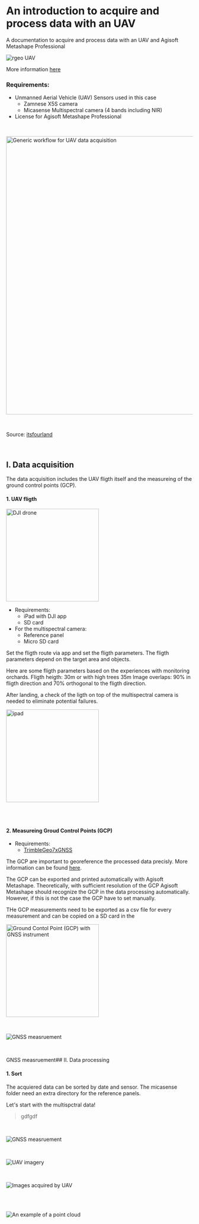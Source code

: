 # An introduction to acquire and process data with an UAV
A documentation to acquire and process data with an UAV and Agisoft Metashape Professional

<img src="images/Image_UAV_rgeo_crop.jpg"
     alt="rgeo UAV"/>






     


More information [here](https://rgeo.de/en/p/streuobst/)

### Requirements:
- Unmanned Aerial Vehicle (UAV)
     Sensors used in this case
     - Zamnese X5S camera
     - Micasense Multispectral camera (4 bands including NIR)
- License for Agisoft Metashape Professional


</br>

<img src="images/its4land_Ggneric-workflow-for-UAV-based-data-acquisition.png"
     alt="Generic workflow for UAV data acquisition" width=750 />



</br>

Source: [itsfourland](https://its4land.com/fly-and-create)

</br>

## I. Data acquisition
The data acquisition includes the UAV fligth itself and the measureing of the ground control points (GCP).
</br>

#### 1. UAV fligth

<img src="images/dji-drone.webp"
     alt="DJI drone" width=250/>
     
- Requirements:
     - iPad with DJI app
     - SD card
- For the multispectral camera:
     - Reference panel
     - Micro SD card
     
Set the fligth route via app and set the fligth parameters. The fligth parameters depend on the target area and objects.

Here are some fligth parameters based on the experiences with monitoring orchards.
Fligth heigth: 30m or with high trees 35m
Image overlaps: 90% in fligth direction and 70% orthogonal to the fligth direction.

After landing, a check of the ligth on top of the multispectral camera is needed to eliminate potential failures.


 <img src="images/ipad.webp"
     alt="ipad" width=250/>
</br>



     
</br>

</br>

#### 2. Measureing Groud Control Points (GCP)
- Requirements:
     - [TrimbleGeo7xGNSS](https://geospatial.trimble.com/products-and-solutions/geo-7x-gnss)

The GCP are important to georeference the processed data precisly. 
More information can be found [here](https://www.dronedeploy.com/blog/what-are-ground-control-points-gcps/).

The GCP can be exported and printed automatically with Agisoft Metashape.
Theoretically, with sufficient resolution of the GCP Agisoft Metashape should recognize the GCP in the data processing automatically. However, if this is not the case the GCP have to set manually.

THe GCP measurements need to be exported as a csv file for every measurement and can be copied on a SD card in the 


<img src="images/gcp.png"
    alt="Ground Contol Point (GCP) with GNSS instrument" width=250/>
     

<br>

![GNSS measruement](images/gcp.png "GNSS measurement")

     
<br>


GNSS measruement## II. Data processing

#### 1. Sort

The acquiered data can be sorted by date and sensor. The micasense folder need an extra directory for the reference panels.

Let's start with the multispctral data!

> gdfgdf
<br>

![GNSS measruement](images/gcp.png "GNSS measurement")

<br>

![UAV imagery](images/example_uav_imagery.JPG "UAV imagery")

<br>

<img src="images/example_uav_imagery.JPG"
    alt="Images acquired by UAV"/>
     

<br><br>


<img src="images/example_pointcloud.JPG"
    alt="An example of a point cloud"/>





